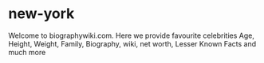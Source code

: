 # new-york
Welcome to biographywiki.com. Here we provide favourite celebrities Age, Height, Weight, Family, Biography, wiki, net worth, Lesser Known Facts and much more
